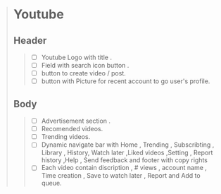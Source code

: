 > # **Youtube** 
> 
> ## Header ##
>> - [ ] Youtube Logo with title .
>> - [ ] Field with search icon button .
>> - [ ] button to create video / post.
>> - [ ] button with Picture for recent account to go user's profile. 
> ## Body ##
>> - [ ] Advertisement section  .
>> - [ ] Recomended videos.
>> - [ ] Trending videos.
>> - [ ] Dynamic navigate bar with Home , Trending , Subscribting , Library , History, Watch later ,Liked videos ,Setting , Report history ,Help , Send feedback and footer with copy rights 
>> - [ ] Each video contain discription , # views , account name , Time creation , Save to watch later  , Report and Add to queue.
>> 








